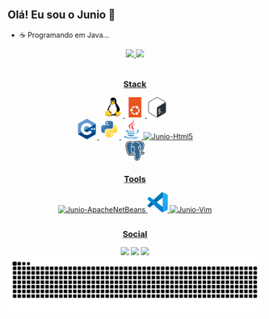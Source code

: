 ## Olá! Eu sou o Junio 👋

- ☕ Programando em Java... 


<div align="center">
  <a href="https://github.com/JunioAlexandre">
    <img height="180em" src="https://github-readme-stats.vercel.app/api?username=JunioAlexandre&show_icons=true&theme=tokyonight&include_all_commits=true&count_private=true&cache_seconds=1800"/>
  <img height="180em" src="https://github-readme-stats.vercel.app/api/top-langs/?username=JunioAlexandre&layout=compact&langs_count=16&theme=tokyonight&cache_seconds=1800"/>
<br><br>
    
<h3>Stack</h3>
  <img alt="Junio-Linux" height="40" width="40" src="https://raw.githubusercontent.com/devicons/devicon/master/icons/linux/linux-original.svg">
  <img alt="Junio-Ubuntu" height="40" width="40" src="https://raw.githubusercontent.com/devicons/devicon/master/icons/ubuntu/ubuntu-original.svg">
  <img alt="Junio-Bash" height="40" width="40" src="https://raw.githubusercontent.com/devicons/devicon/master/icons/bash/bash-original.svg">
    
  <br>
  <img alt="Junio-Cplusplus" height="40" width="40" src="https://raw.githubusercontent.com/devicons/devicon/master/icons/cplusplus/cplusplus-original.svg">
  <img alt="Junio-Python" height="40" width="40" src="https://raw.githubusercontent.com/devicons/devicon/master/icons/python/python-original.svg">
  <img alt="Junio-Java" height="40" width="40" src="https://raw.githubusercontent.com/devicons/devicon/master/icons/java/java-original.svg">
  <img alt="Junio-Html5" height="40" width="40" src="https://cdn.jsdelivr.net/gh/devicons/devicon/icons/html5/html5-original.svg">

  <br>
  <img alt="Junio-Postgresql" height="40" width="40" src="https://raw.githubusercontent.com/devicons/devicon/master/icons/postgresql/postgresql-original.svg">
  
  <h3>Tools</h3>
  <img alt="Junio-ApacheNetBeans" height="40" width="40" src="https://upload.wikimedia.org/wikipedia/commons/9/98/Apache_NetBeans_Logo.svg">
  <img alt="Junio-VsCode" height="40" width="40" src="https://raw.githubusercontent.com/devicons/devicon/master/icons/vscode/vscode-original.svg">
  <img alt="Junio-Vim" height="40" width="40" src="https://cdn.jsdelivr.net/gh/devicons/devicon/icons/vim/vim-original.svg">
</div>
    
##
<div align="center">
  <h3>Social</h3>
  <a href="https://instagram.com/junioalexandr" target="_blank"><img src="https://img.shields.io/badge/-Instagram-%23E4405F?style=for-the-badge&logo=instagram&logoColor=white" target="_blank"></a>
  <a href="https://linkedin.com/in/junio-alexandre" target="_blank">
    <img src="https://img.shields.io/badge/-LinkedIn-%230A66C2?style=for-the-badge&logo=linkedin&logoColor=white" target="_blank"></a>
  <a href="https://dev.to/junioalexandre" target="_blank">
    <img src="https://img.shields.io/badge/-Dev.to-0A0A0A?style=for-the-badge&logo=dev.to&logoColor=white" target="_blank">
</a>

<div>
<picture align="center">  
  <source media="(prefers-color-scheme: dark)" srcset="https://raw.githubusercontent.com/JunioAlexandre/JunioAlexandre/output/github-contribution-grid-snake-dark.svg">
  <source media="(prefers-color-scheme: light)" srcset="https://raw.githubusercontent.com/JunioAlexandre/JunioAlexandre/output/github-contribution-grid-snake-dark.svg">
  <img align="center" alt="github contribution grid snake animation" src="https://raw.githubusercontent.com/JunioAlexandre/JunioAlexandre/output/github-contribution-grid-snake.svg">
</picture>
